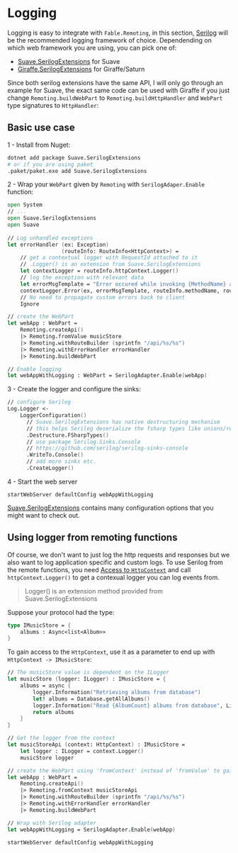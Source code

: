 # Logging

Logging is easy to integrate with `Fable.Remoting`, in this section, [Serilog](https://github.com/serilog/serilog) will be the recommended logging framework of choice. Dependending on which web framework you are using, you can pick one of:
 - [Suave.SerilogExtensions](https://github.com/Zaid-Ajaj/Suave.SerilogExtensions) for Suave
 - [Giraffe.SerilogExtensions](https://github.com/Zaid-Ajaj/Giraffe.SerilogExtensions) for Giraffe/Saturn

Since both serilog extensions have the same API, I will only go through an example for Suave, the exact same code can be used with Giraffe if you just change `Remoting.buildWebPart` to `Remoting.buildHttpHandler` and `WebPart` type signatures to `HttpHandler`:

## Basic use case
1 - Install from Nuget:
```bash
dotnet add package Suave.SerilogExtensions
# or if you are using paket
.paket/paket.exe add Suave.SerilogExtensions
```
2 - Wrap your `WebPart` given by `Remoting` with `SerilogAdaper.Enable` function:
```fs  
open System
// ...
open Suave.SerilogExtensions
open Suave  
 
// Log unhandled exceptions 
let errorHandler (ex: Exception)  
                 (routeInfo: RouteInfo<HttpContext>) =
    // get a contextual logger with RequestId attached to it
    // .Logger() is an extension from Suave.SerilogExtensions
    let contextLogger = routeInfo.httpContext.Logger()
    // log the exception with relevant data
    let errorMsgTemplate = "Error occured while invoking {MethodName} at {RoutePath}"
    contextLogger.Error(ex, errorMsgTemplate, routeInfo.methodName, routeInfo.path)
    // No need to propagate custom errors back to client
    Ignore 

// create the WebPart
let webApp : WebPart = 
    Remoting.createApi()
    |> Remoting.fromValue musicStore
    |> Remoting.withRouteBuilder (sprintfn "/api/%s/%s") 
    |> Remoting.withErrorHandler errorHandler 
    |> Remoting.buildWebPart

// Enable logging
let webAppWithLogging : WebPart = SerilogAdapter.Enable(webApp)
```
3 - Create the logger and configure the sinks:
```fs
// configure Serilog
Log.Logger <- 
    LoggerConfiguration() 
      // Suave.SerilogExtensions has native destructuring mechanism
      // this helps Serilog deserialize the fsharp types like unions/records
      .Destructure.FSharpTypes()
      // use package Serilog.Sinks.Console  
      // https://github.com/serilog/serilog-sinks-console
      .WriteTo.Console() 
      // add more sinks etc.
      .CreateLogger() 
```
4 - Start the web server
```
startWebServer defaultConfig webAppWithLogging
```
[Suave.SerilogExtensions](https://github.com/Zaid-Ajaj/Suave.SerilogExtensions) contains many configuration options that you might want to check out. 

## Using logger from remoting functions
Of course, we don't want to just log the http requests and responses but we also want to log application specific and custom logs. To use Serilog from the remote functions, you need [Access to `HttpContext`](request-context.md) and call `httpContext.Logger()` to get a contexual logger you can log events from. 

> Logger() is an extension method provided from Suave.SerilogExtensions


Suppose your protocol had the type:
```fs
type IMusicStore = {
    albums : Async<list<Album>>
}
```
To gain access to the `HttpContext`, use it as a parameter to end up with `HttpContext -> IMusicStore`:
```fs
// The musicStore value is dependent on the ILogger
let musicStore (logger: ILogger) : IMusicStore = {
    albums = async {
        logger.Information("Retrieving albums from database")
        let! albums = Database.getAllAlbums()
        logger.Information("Read {AlbumCount} albums from database", List.length albums)
        return albums
    }
} 

// Get the logger from the context
let musicStoreApi (context: HttpContext) : IMusicStore = 
    let logger : ILogger = context.Logger()
    musicStore logger 

// create the WebPart using 'fromContext' instead of 'fromValue' to gain access to the context
let webApp : WebPart = 
    Remoting.createApi()
    |> Remoting.fromContext musicStoreApi
    |> Remoting.withRouteBuilder (sprintfn "/api/%s/%s") 
    |> Remoting.withErrorHandler errorHandler 
    |> Remoting.buildWebPart

// Wrap with Serilog adapter
let webAppWithLogging = SerilogAdapter.Enable(webApp)

startWebServer defaultConfig webAppWithLogging
```